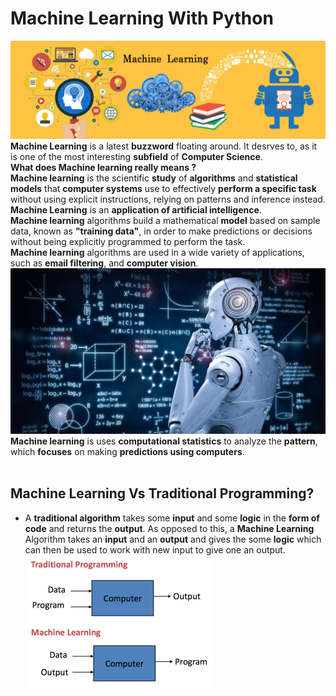 # Machine Learning With Python
![image.jpg](images/machine.jpg)
__Machine Learning__ is a latest __buzzword__ floating around. It desrves to, as it is one of the most interesting __subfield__ of __Computer Science__.<br>
__What does Machine learning really means ?__<br>
__Machine learning__ is the scientific __study__ of __algorithms__ and __statistical models__ that __computer systems__ use to effectively __perform a specific task__ without using explicit instructions, relying on patterns and inference instead.<br>
__Machine Learning__ is an __application of artificial intelligence__.<br>
__Machine learning__ algorithms build a mathematical __model__ based on sample data, known as __"training data"__, in order to make predictions or decisions without being explicitly programmed to perform the task.<br>
__Machine learning__ algorithms are used in a wide variety of applications, such as __email filtering__, and __computer vision__.<br>
![image.jpg](images/machine_learning.jpg)<br>
 __Machine learning__ is uses __computational statistics__ to analyze the __pattern__, which __focuses__ on making __predictions using computers__.<br><br>
## Machine Learning Vs Traditional Programming?
- A __traditional algorithm__ takes some __input__ and some __logic__ in the __form of code__ and returns the __output__. As opposed to this, a __Machine Learning__ Algorithm takes an __input__ and an __output__ and gives the some __logic__ which can then be used to work with new input to give one an output. 
![image.png](images/mlvsprogram.png)


 

